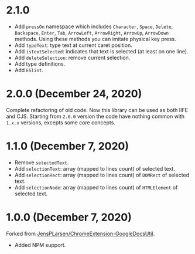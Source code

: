 # 2.1.0

- Add `pressOn` namespace which includes `Character`, `Space`, `Delete`, `Backspace`, `Enter`, `Tab`, `ArrowLeft`, `ArrowRight`, `ArrowUp`, `ArrowDown` methods. Using these methods you can imitate physical key press.
- Add `typeText`: type text at current caret position.
- Add `isTextSelected`: indicates that text is selected (at least on one line).
- Add `deleteSelection`: remove current selection.
- Add type definitions.
- Add `ESlint`.


# 2.0.0 (December 24, 2020)

Complete refactoring of old code. Now this library can be used as both IIFE and CJS. Starting from `2.0.0` version the code have nothing common with `1.x.x` versions, excepts some core concepts.


# 1.1.0 (December 7, 2020)

- Remove `selectedText`.
- Add `selectionText`: array (mapped to lines count) of selected text.
- Add `selectionRect`: array (mapped to lines count) of `DOMRect` of selected text.
- Add `selectionNode`: array (mapped to lines count) of `HTMLElement` of selected text.


# 1.0.0 (December 7, 2020)

Forked from [JensPLarsen/ChromeExtension-GoogleDocsUtil](https://github.com/JensPLarsen/ChromeExtension-GoogleDocsUtil).

- Added NPM support.
